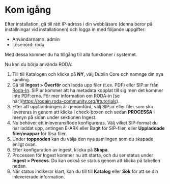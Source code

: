 # Kom igång

Efter installation, gå till rätt IP-adress i din webbläsare (denna beror på inställningar vid installationen) och logga in med följande uppgifter:

* Användarnamn: admin
* Lösenord: roda

Med dessa kommer du ha tillgång till alla funktioner i systemet.

Nu kan du börja använda RODA:

1. Till till Katalogen och klicka på **NY**, välj Dublin Core och namnge din nya samling.
2. Gå till **Ingest > Överför** och ladda upp filer (t.ex. PDF) eller SIP:ar från [Roda-In](https://rodain.roda-community.org/). SIP:ar kommer att ha metadata kopplat till sig men det kommer inte PDF:erna. För mer information om RODA-in [se här]/https://rodain.roda-community.org/#tutorials).
3. Efter att uppladdningen är genomförd, välj SIP:ar eller filer som ska levereras in genom att klicka i check-boxen och sedan **PROCESSA** i menyn på sidan under sektionen Ingest.
4. Nu behöver ett inleveransflöde konfigureras. Välj vilket SIP-format du har laddat upp, antingen E-ARK eller Bagit för SIP-filer, eller **Uppladdade filer/mappar** för lösa filer. 
5. Under **toppnoden** kan du välja den nya samlingen som du skapade enligt ovan.
6. Efter konfiguration av ingest, klicka på **Skapa**.
7. Processen för Ingest kommer nu att starta, och du ser status under **Ingest > Process**. Du kan också se status genom att klicka på tabellen nedan. 
8. När status indikerar klart, kan du till till **Katalog** eller **Sök** för att  se din inlevererade information. 


